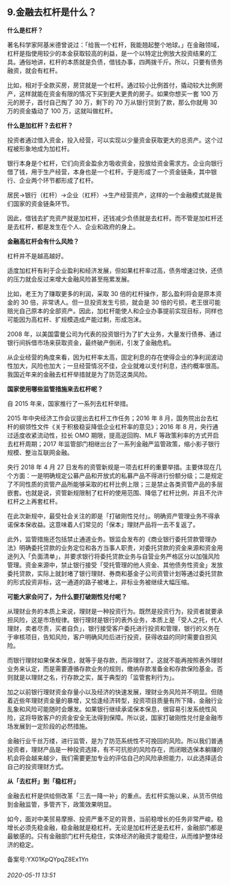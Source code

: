 ## 9.金融去杠杆是什么？
**什么是杠杆？**


著名科学家阿基米德曾说过：「给我一个杠杆，我能翘起整个地球。」在金融领域，杠杆是指使用较少的本金获取较高的利益，是一个以特定比例放大投资结果的工具。通俗地讲，杠杆的本质就是负债，借钱办事，四两拨千斤。所以，只要有债务融资，就会有杠杆。


比如，相对于全款买房，房贷就是一个杠杆。通过较小比例首付，撬动较大比例房产，这样就能在资金有限的情况下买到更大更贵的房子。如果你想买一套 100 万元的房子，首付自己掏了 30 万，剩下的 70 万从银行贷到了款，那么你就用 30 万的资金撬动了 100 万，这就叫做杠杆。


**什么是加杠杆？去杠杆？**


投资者通过借入资金，投入经营，可以实现以少量资金获取更大的总资产。这个过程被形象地成为加杠杆。


银行本身是个杠杆，它们向资金盈余方吸收资金，投放给资金需求方。企业向银行借了钱，用于生产经营，本身也是一个杠杆。于是形成了一个资金链条，其中银行、企业两个环节都形成了杠杆。


居民→银行（杠杆）→企业（杠杆）→生产经营资产，这样的一个金融模式就是我们国家的资金链条环节。


因此，借钱去扩充资产就是加杠杆，还钱减少负债就是去杠杆。而不管是加杠杆还是去杠杆，都是发生在个人、企业和政府的身上。


**金融高杠杆会有什么风险？**


杠杆并不是越高越好。


适度加杠杆有利于企业盈利和经济发展，但如果杠杆率过高，债务增速过快，还债的压力就会反过来增大金融风险甚至拖累发展。


比如，老王为了赚取更多的利润，采取 30 倍的杠杆操作，那么盈利将会是原本资金的 30 倍，非常诱人。但一旦投资发生亏损，就会是 30 倍的亏损，老王很可能赔光自己原本的全部资产。因此，加杠杆能使人和企业办事提前实现目标，同样也可能因为高杠杆、扩规模造成产能过剩，形成泡沫。


2008 年，以美国雷曼公司为代表的投资银行为了扩大业务，大量发行债券、通过银行间拆借市场来获取资金，最终破产倒闭，引发了金融危机。


从企业经营的角度来看，因为杠杆率太高，固定利息的存在使得企业的净利润波动性加大，风险也加大；一旦经营情况不佳，企业就难以支付利息，违约概率很高。我国近年来的金融去杠杆举措就是为了防范这类风险。


**国家使用哪些监管措施来去杠杆呢？**


自 2015 年来，国家推行了一系列去杠杆举措。


2015 年中央经济工作会议提出去杠杆工作任务；2016 年 8 月，国务院出台去杠杆的纲领性文件《关于积极稳妥降低企业杠杆率的意见》；2016 年 8 月，央行通过适度收紧流动性，拉长 OMO 期限，提高逆回购、MLF 等政策利率的方式开启去杠杆周期；2017 年监管部门相继出台了一系列金融严监管政策，缩小影子银行规模、整治互联网金融。


央行 2018 年 4 月 27 日发布的资管新规是一项去杠杆的重要举措。主要体现在几个方面：一是明确规定公募产品和开放式的私募产品不得进行份额分级；二是规定了不同性质的资管产品所能够采取的杠杆比例上限；三是禁止各类资管产品的多层嵌套。也就是说，资管新规限制了杠杆的使用范围、降低了杠杆比例，并且不允许杠杆之上再套杠杆。


在此次新规中，最受社会关注的即是「打破刚性兑付」。明确资产管理业务不得承诺保本保收益。这意味着人们常见的「保本」理财产品将一去不复返了。


此外，监管措施还包括禁止通道业务。银监会发布的《商业银行委托贷款管理办法》明确委托贷款的业务定位和各方当事人职责，对委托贷款的资金来源和资金用途列入「负面清单」，并要求银行将委托贷款业务与自营业务严格区分以加强风险管理。资金来源中，禁止银行接受「受托管理的他人资金、其他债务性资金」发放委托贷款，实际上就封堵了银行理财、券商和基金子公司资管计划等通过委托贷款的形式投资非标，这一通道的路子被堵上，非标业务被继续大幅压缩。


**可能大家会问了，为什么要打破刚性兑付呢？**


从理财业务的本质上来说，理财是一种投资行为。既然是投资行为，投资者就要承担风险，这是市场规律。银行理财是银行的表外业务，本质上是「受人之托，代人理财，卖者尽责，买者自负」，银行接受客户委托进行投资和管理，银行的义务在于审核项目，告知风险，客户明确风险后进行投资，获得收益的同时需要自担风险。


而银行理财如果保本保息，就等于是存款，而非理财了。这就不能再按照表外理财业务来认定，而是需要遵循存款业务的规则，缴纳存款准备金和存款保险基金。否则就是以理财之名，行存款之实，属于典型的「监管套利行为」。


加之以前银行理财资金存量小以及经济的快速发展，理财业务风险并不明显。但随着近些年理财资金量的暴增，又恰逢经济转型，投资项目质量有所下降，金融行业乱象和风险可能随时会爆发。如果银行继续承诺保本保息，很容易引发系统性风险，这将导致客户的资金安全无法得到保障。所以说，国家打破刚性兑付是金融市场发展到一定阶段的必然措施。


金融行业千丝万缕，进行监管，是为了防范系统性不可挽回的风险。所以我们普通投资者，理财产品是一种投资选择，有不可抗拒的风险存在，而闭眼选保本躺赚的机会将会越来越少，我们需要更加专业的评估自己的风险承担能力，以此选择适合自己的投资理财方式。


**从「去杠杆」到「稳杠杆」**


金融去杠杆是供给侧改革「三去一降一补」的重点。去杠杆实施以来，从货币供给到金融监管，多管齐下，政策效果明显。


如今，面对中美贸易摩擦、投资严重不足的背景，当前稳增长的任务非常严峻。稳增长必须先稳金融，稳金融就是稳杠杆。无论是加杠杆还是去杠杆，金融部门都是最敏感的。只有金融部门杠杆先稳住，实体经济的融资才能稳住，从而维护整体经济的稳定。


备案号:YX01KpQYpqZ8Ex1Yn


###### 2020-05-11 13:51
